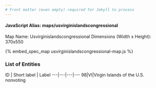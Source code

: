 ```yaml
---
# Front matter (even empty) required for Jekyll to process
---
```


#### JavaScript Alias: maps/usvirginislandscongressional

Map Name: Usvirginislandscongressional
Dimensions (Width x Height): 370x550



{% embed_spec_map usvirginislandscongressional-map.js %}

### List of Entities

ID | Short label | Label
---|---|---|---
98|VI|Virgin Islands of the U.S. nonvoting

